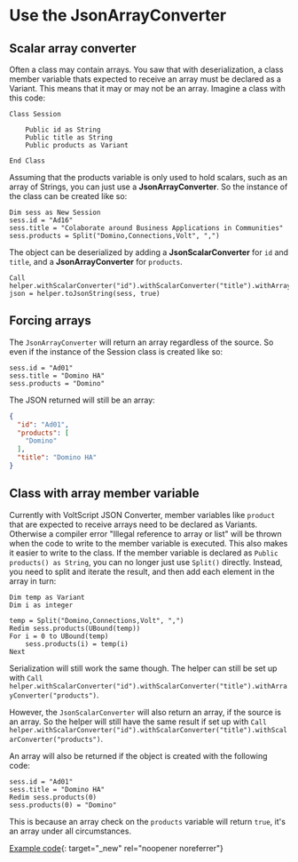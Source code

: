 # Use the JsonArrayConverter

## Scalar array converter

Often a class may contain arrays. You saw that with deserialization, a class member variable thats expected to receive an array must be declared as a Variant. This means that it may or may not be an array. Imagine a class with this code:

```vbscript
Class Session

    Public id as String
    Public title as String
    Public products as Variant

End Class
```

Assuming that the products variable is only used to hold scalars, such as an array of Strings, you can just use a **JsonArrayConverter**. So the instance of the class can be created like so:

```vbscript
Dim sess as New Session
sess.id = "Ad16"
sess.title = "Colaborate around Business Applications in Communities"
sess.products = Split("Domino,Connections,Volt", ",")
```

The object can be deserialized by adding a **JsonScalarConverter** for `id` and `title`, and a **JsonArrayConverter** for `products`.

```vbscript
Call helper.withScalarConverter("id").withScalarConverter("title").withArrayConverter("products")
json = helper.toJsonString(sess, true)
```

## Forcing arrays

The `JsonArrayConverter` will return an array regardless of the source. So even if the instance of the Session class is created like so:

```vbscript
sess.id = "Ad01"
sess.title = "Domino HA"
sess.products = "Domino"
```

The JSON returned will still be an array:

```json
{
  "id": "Ad01",
  "products": [
    "Domino"
  ],
  "title": "Domino HA"
}
```

## Class with array member variable

Currently with VoltScript JSON Converter, member variables like `product` that are expected to receive arrays need to be declared as Variants. Otherwise a compiler error "Illegal reference to array or list" will be thrown when the code to write to the member variable is executed. This also makes it easier to write to the class. If the member variable is declared as `Public products() as String`, you can no longer just use `Split()` directly. Instead, you need to split and iterate the result, and then add each element in the array in turn:

```vbscript
Dim temp as Variant
Dim i as integer

temp = Split("Domino,Connections,Volt", ",")
Redim sess.products(UBound(temp))
For i = 0 to UBound(temp)
    sess.products(i) = temp(i)
Next
```

Serialization will still work the same though. The helper can still be set up with `Call helper.withScalarConverter("id").withScalarConverter("title").withArrayConverter("products")`.

However, the `JsonScalarConverter` will also return an array, if the source is an array. So the helper will still have the same result if set up with `Call helper.withScalarConverter("id").withScalarConverter("title").withScalarConverter("products")`.

An array will also be returned if the object is created with the following code:

```vbscript
sess.id = "Ad01"
sess.title = "Domino HA"
Redim sess.products(0)
sess.products(0) = "Domino"
```

This is because an array check on the `products` variable will return `true`, it's an array under all circumstances.

[Example code](../../assets/example_code/ser-20.txt){: target="_new" rel="noopener noreferrer"}
